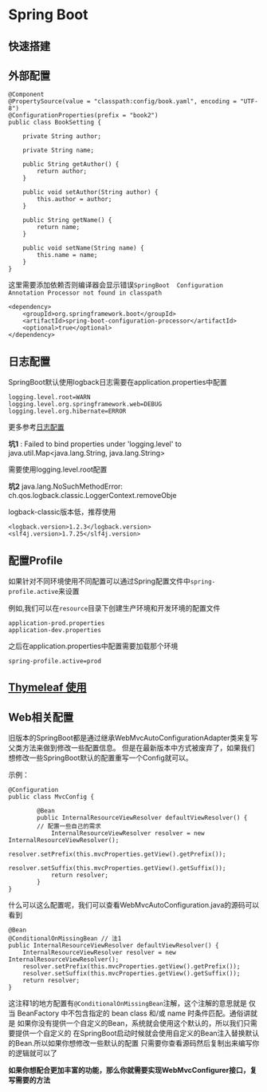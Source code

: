 # Spring Boot

## 快速搭建



## 外部配置

```
@Component
@PropertySource(value = "classpath:config/book.yaml", encoding = "UTF-8")
@ConfigurationProperties(prefix = "book2")
public class BookSetting {

    private String author;

    private String name;

    public String getAuthor() {
        return author;
    }

    public void setAuthor(String author) {
        this.author = author;
    }

    public String getName() {
        return name;
    }

    public void setName(String name) {
        this.name = name;
    }
}

```

这里需要添加依赖否则编译器会显示错误`SpringBoot  Configuration Annotation Processor not found in classpath`

```
<dependency>
    <groupId>org.springframework.boot</groupId>
    <artifactId>spring-boot-configuration-processor</artifactId>
    <optional>true</optional>
</dependency>
```
## 日志配置

SpringBoot默认使用logback日志需要在application.properties中配置

```
logging.level.root=WARN
logging.level.org.springframework.web=DEBUG
logging.level.org.hibernate=ERROR
```
更多参考[日志配置](https://docs.spring.io/spring-boot/docs/2.1.1.RELEASE/reference/htmlsingle/#boot-features-custom-log-levels)

**坑1**
: Failed to bind properties under 'logging.level' to java.util.Map<java.lang.String, java.lang.String>

需要使用logging.level.root配置

**坑2**
java.lang.NoSuchMethodError: ch.qos.logback.classic.LoggerContext.removeObje

logback-classic版本低，推荐使用
```
<logback.version>1.2.3</logback.version>
<slf4j.version>1.7.25</slf4j.version>
```

## 配置Profile

如果针对不同环境使用不同配置可以通过Spring配置文件中`spring-profile.active`来设置

例如,我们可以在`resource`目录下创建生产环境和开发环境的配置文件

    application-prod.properties
    application-dev.properties

之后在application.properties中配置需要加载那个环境

    spring-profile.active=prod

## [Thymeleaf 使用](../note/ThymeleafNote.md)

## Web相关配置

旧版本的SpringBoot都是通过继承WebMvcAutoConfigurationAdapter类来复写父类方法来做到修改一些配置信息。
但是在最新版本中方式被废弃了，如果我们想修改一些SpringBoot默认的配置重写一个Config就可以。

示例：

```
@Configuration
public class MvcConfig {

        @Bean
        public InternalResourceViewResolver defaultViewResolver() {
        // 配置一些自己的需求
            InternalResourceViewResolver resolver = new InternalResourceViewResolver();
            resolver.setPrefix(this.mvcProperties.getView().getPrefix());
            resolver.setSuffix(this.mvcProperties.getView().getSuffix());
            return resolver;
        }
}
```

什么可以这么配置呢，我们可以查看WebMvcAutoConfiguration.java的源码可以看到

```
@Bean
@ConditionalOnMissingBean // 注1
public InternalResourceViewResolver defaultViewResolver() {
    InternalResourceViewResolver resolver = new InternalResourceViewResolver();
    resolver.setPrefix(this.mvcProperties.getView().getPrefix());
    resolver.setSuffix(this.mvcProperties.getView().getSuffix());
    return resolver;
}
```
这注释1的地方配置有`@ConditionalOnMissingBean`注解，这个注解的意思就是
仅当 BeanFactory 中不包含指定的 bean class 和/或 name 时条件匹配。通俗讲就是
如果你没有提供一个自定义的Bean，系统就会使用这个默认的，所以我们只需要提供一个自定义的
在SpringBoot启动时候就会使用自定义的Bean注入替换默认的Bean.所以如果你想修改一些默认的配置
只需要你查看源码然后复制出来编写你的逻辑就可以了

**如果你想配合更加丰富的功能，那么你就需要实现WebMvcConfigurer接口，复写需要的方法**

                                                 